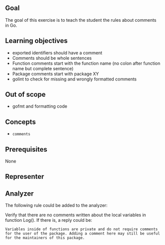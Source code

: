 ## Goal

The goal of this exercise is to teach the student the rules about comments in Go.

## Learning objectives

- exported identifiers should have a comment
- Comments should be whole sentences
- Function comments start with the function name (no colon after function name but complete sentence)
- Package comments start with package XY
- golint to check for missing and wrongly formatted comments

## Out of scope

- gofmt and formatting code

## Concepts

- `comments`

## Prerequisites

None

## Representer

## Analyzer

The following rule could be added to the analyzer: 

Verify that there are no comments written about the local variables in function Log().
If there is, a reply could be: 

`Variables inside of functions are private and do not require comments for the user of the package. Adding a comment here may still be useful for the maintainers of this package.`